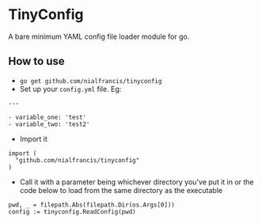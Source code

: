 # TinyConfig
A bare minimum YAML config file loader module for go.

## How to use
* `go get github.com/nialfrancis/tinyconfig`
* Set up your `config.yml` file. Eg:
```
---

- variable_one: 'test'
- variable_two: 'test2'
```
* Import it
```
import (
  "github.com/nialfrancis/tinyconfig"
)
```
* Call it with a parameter being whichever directory you've put it in or the code below to load from the same directory as the executable
```
pwd, _ = filepath.Abs(filepath.Dir(os.Args[0]))
config := tinyconfig.ReadConfig(pwd)
```
